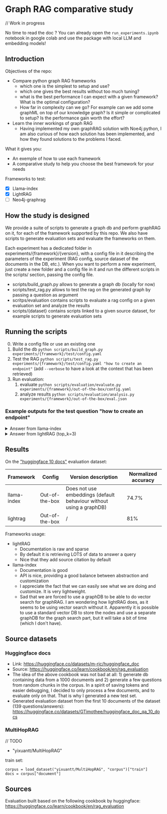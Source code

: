 # Graph RAG comparative study

// Work in progress

No time to read the doc ? 
   You can already open the ```run_experiments.ipynb``` notebook in google colab and use the package with local LLM and embedding models!

## Introduction

Objectives of the repo:
- Compare python graph RAG frameworks
   - which one is the simplest to setup and use? 
   - which one gives the best results without too much tuning? 
   - what is the best performance I can expect with a given framework? What is the optimal configuration? 
   - How far in complexity can we go? For example can we add some graphML on top of our knowledge graph? Is it simple or complicated to setup? Is the performance gain worth the effort? 
- Learn the inner workings of graph RAG
   - Having implemented my own graphRAG solution with Noe4j python, I am also curious of how each solution has been implemented, and how they found solutions to the problems I faced.

What it gives you:
- An exemple of how to use each framework
- A comparative study to help you choose the best framework for your needs

Frameworks to test:
- [x] Llama-index
- [x] LightRAG
- [ ] Neo4j-graphrag

## How the study is designed

We provide a suite of scripts to generate a graph db and perform graphRAG on it, for each of the framework supported by this repo. We also have scripts to generate evaluation sets and evaluate the frameworks on them. 

Each experiment has a dedicated folder in experiments/{framework}/{version}, with a config file in it describing the parameters of the experiment (RAG config, source dataset of the documents in the DB, etc.). When you want to perform a new experiment, just create a new folder and a config file in it and run the different scripts in the scripts/ section, passing the config file.

- scripts/build_graph.py allows to generate a graph db (locally for now)
- scripts/test_rag.py allows to test the rag on the generated graph by passing a question as argument
- scritps/evaluation contains scripts to evaluate a rag config on a given evaluation set and analyze the results
- scripts/{dataset} contains scripts linked to a given source dataset, for example scripts to generate evaluation sets

## Running the scripts

0. Write a config file or use an existing one
1. Build the db ```python scripts/build_graph.py experiments/{framework}/test/config.yaml```
2. Test the RAG ```python scripts/test_rag.py experiments/{framework}/test/config.yaml "how to create an endpoint"``` (add ```--verbose``` to have a look at the context that has been retrieved)
3. Run evaluation:
   1. evaluate ```python scripts/evaluation/evaluate.py experiments/{framework}/out-of-the-box/config.yaml```
   2. analyze results ```python scripts/evaluation/analysis.py experiments/{framework}/out-of-the-box/eval.json```

### Example outputs for the test question "how to create an endpoint"

<details>
<summary>Answer from llama-index</summary>
To create an endpoint, follow these steps: 

1. Enter the required Hugging Face Repository ID and your desired endpoint name.
2. Select your Cloud Provider and region.
3. Define the Security Level for the Endpoint.
4. Create your Endpoint by clicking **Create Endpoint**. 
5. Wait for the Endpoint to build, initialize, and run, which can take between 1 to 5 minutes.
6. Test your Endpoint in the overview with the Inference widget.
</details>
<details>
<summary>Answer from lightRAG (top_k=3)</summary>
Creating an Endpoint on Hugging Face involves several steps, which are outlined below:

**Step 1: Enter the Hugging Face Repository ID and your desired endpoint name**

Go to the [Endpoint creation page](https://ui.endpoints.huggingface.co/new) and enter the Hugging Face Repository ID and your desired endpoint name.

**Step 2: Select your Cloud Provider and region**

Select your Cloud Provider (initially, only AWS is available) and region (either `us-east-1` or `eu-west-1`). You can also request to test Endpoints with other Cloud Providers or regions.

**Step 3: Define the Security Level for the Endpoint**

Define the Security Level for the Endpoint.

**Step 4: Create your Endpoint**

Click **Create Endpoint**. By default, your Endpoint is created with a medium CPU (2 x 4GB vCPUs with Intel Xeon Ice Lake). The cost estimate assumes the Endpoint will be up for an entire month and does not take autoscaling into account.

**Step 5: Wait for the Endpoint to build, initialize, and run**

Wait for the Endpoint to build, initialize, and run, which can take between 1 to 5 minutes.

**Step 6: Test your Endpoint**

Test your Endpoint in the overview with the Inference widget.

Here's an example of how to deploy the `distilbert-base-uncased-finetuned-sst-2-english` model for text classification:

<img src="https://raw.githubusercontent.com/huggingface/hf-endpoints-documentation/main/assets/1_repository.png" alt="select repository" />
<img src="https://raw.githubusercontent.com/huggingface/hf-endpoints-documentation/main/assets/1_region.png" alt="select region" />
<img src="https://raw.githubusercontent.com/huggingface/hf-endpoints-documentation/main/assets/1_security.png" alt="define security" />
<img src="https://raw.githubusercontent.com/huggingface/hf-endpoints-documentation/main/assets/1_create_cost.png" alt="create endpoint" />
<img src="https://raw.githubusercontent.com/huggingface/hf-endpoints-documentation/main/assets/overview.png" alt="overview" />
<img src="https://raw.githubusercontent.com/huggingface/hf-endpoints-documentation/main/assets/1_inference.png" alt="run inference" />

References:
[1. DC] Create an Endpoint
[2. KG] Hugging Face, organization
[3. KG] Endpoint creation page, category
</details>

## Results

On the ["huggingface 10 docs"](https://huggingface.co/datasets/GTimothee/huggingface_doc_qa_10_docs) evaluation dataset:

| Framework | Config | Version description |Normalized accuracy |
| --- | --- | --- | --- |
| llama-index | Out-of-the-box | Does not use embeddings (default behaviour without using a graphDB) | 74.7% |
| lightrag | Out-of-the-box | / | 81% |

Frameworks usage: 
- lightRAG
   - Documentation is raw and sparse
   - By default it is retrieving LOTS of data to answer a query
   - Nice that they add source citation by default
- llama-index
   - Documentation is good
   - API is nice, providing a good balance between abstraction and customization
   - I appreciate the fact that we can easily see what we are doing and customize. It is very lightweight.
   - Sad that we are forced to use a graphDB to be able to do vector search for graphRAG. I am wondering how lightRAG does, as it seems to be using vector search without it. Apparently it is possible to use a standard vector DB to store the nodes and use a separate graphDB for the graph search part, but it will take a bit of time (which I don't have). 

## Source datasets

### Huggingface docs
- Link: https://huggingface.co/datasets/m-ric/huggingface_doc
- Source: https://huggingface.co/learn/cookbook/en/rag_evaluation
- The idea of the above cookbook was not bad at all: 1) generate db containing data from a 1000 documents and 2) generate a few questions from random chunks in the corpus. In a spirit of saving tokens and easier debugging, I decided to only process a few documents, and to evaluate only on that. That is why I generated a new test set. 
- Generated evaluation dataset from the first 10 documents of the dataset (139 questions/answers): https://huggingface.co/datasets/GTimothee/huggingface_doc_qa_10_docs

### MultiHopRAG
// TODO
- "yixuantt/MultiHopRAG"

train set: 
```
corpus = load_dataset("yixuantt/MultiHopRAG", "corpus")["train"]
docs = corpus["document"]
```

## Sources

Evaluation built based on the following cookbook by huggingface: https://huggingface.co/learn/cookbook/en/rag_evaluation

